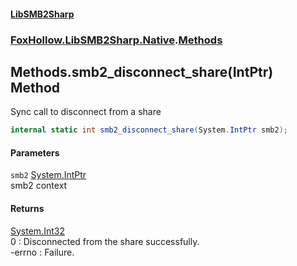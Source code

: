 #### [LibSMB2Sharp](index.md 'index')
### [FoxHollow.LibSMB2Sharp.Native](FoxHollow_LibSMB2Sharp_Native.md 'FoxHollow.LibSMB2Sharp.Native').[Methods](FoxHollow_LibSMB2Sharp_Native_Methods.md 'FoxHollow.LibSMB2Sharp.Native.Methods')
## Methods.smb2_disconnect_share(IntPtr) Method
Sync call to disconnect from a share  
```csharp
internal static int smb2_disconnect_share(System.IntPtr smb2);
```
#### Parameters
<a name='FoxHollow_LibSMB2Sharp_Native_Methods_smb2_disconnect_share(System_IntPtr)_smb2'></a>
`smb2` [System.IntPtr](https://docs.microsoft.com/en-us/dotnet/api/System.IntPtr 'System.IntPtr')  
smb2 context
  
#### Returns
[System.Int32](https://docs.microsoft.com/en-us/dotnet/api/System.Int32 'System.Int32')  
0      : Disconnected from the share successfully.  
-errno : Failure.  
